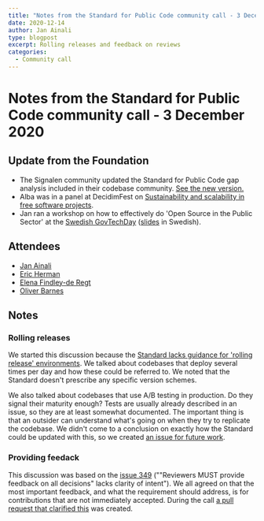 ```yaml
---
title: "Notes from the Standard for Public Code community call - 3 December 2020"
date: 2020-12-14
author: Jan Ainali
type: blogpost
excerpt: Rolling releases and feedback on reviews
categories:
  - Community call
---
```


# Notes from the Standard for Public Code community call - 3 December 2020

## Update from the Foundation

* The Signalen community updated the Standard for Public Code gap analysis included in their codebase community. [See the new version.](https://github.com/Amsterdam/signals/blob/master/docs/topics/signalen-and-standard-for-public-code.md)
* Alba was in a panel at DecidimFest on [Sustainability and scalability in free software projects](https://www.youtube.com/watch?v=7veHik0LLVk).
* Jan ran a workshop on how to effectively do 'Open Source in the Public Sector' at the [Swedish GovTechDay](https://govtechsweden.se/govtech-day) ([slides](https://hackmd.io/@Ainali/H1EQUI99D#/) in Swedish).

## Attendees

* [Jan Ainali](https://publiccode.net/team/jan-ainali.html)
* [Eric Herman](https://publiccode.net/team/eric-herman.html)
* [Elena Findley-de Regt](https://publiccode.net/team/elena-findley-de-regt.html)
* [Oliver Barnes](https://github.com/oliverbarnes)

## Notes

### Rolling releases

We started this discussion because the [Standard lacks guidance for 'rolling release' environments](https://github.com/publiccodenet/standard/issues/419). We talked about codebases that deploy several times per day and how these could be referred to. We noted that the Standard doesn't prescribe any specific version schemes.

We also talked about codebases that use A/B testing in production. Do they signal their maturity enough? Tests are usually already described in an issue, so they are at least somewhat documented. The important thing is that an outsider can understand what's going on when they try to replicate the codebase. We didn't come to a conclusion on exactly how the Standard could be updated with this, so we created [an issue for future work](https://github.com/publiccodenet/standard/issues/423).

### Providing feedack

This discussion was based on the [issue 349](https://github.com/publiccodenet/standard/issues/349) (""Reviewers MUST provide feedback on all decisions" lacks clarity of intent"). We all agreed on that the most important feedback, and what the requirement should address, is for contributions that are not immediately accepted. During the call [a pull request that clarified this](https://github.com/publiccodenet/standard/issues/349) was created.
